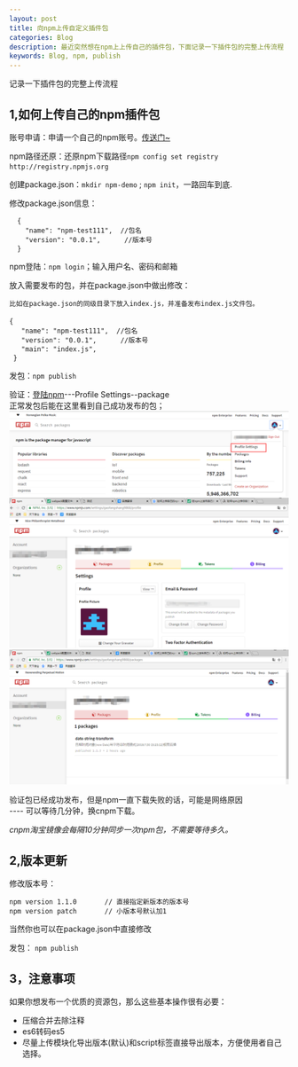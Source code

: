 ```yaml
---
layout: post
title: 向npm上传自定义插件包
categories: Blog
description: 最近突然想在npm上上传自己的插件包，下面记录一下插件包的完整上传流程
keywords: Blog, npm, publish
---
```

记录一下插件包的完整上传流程


1,如何上传自己的npm插件包
----
账号申请：申请一个自己的npm账号。[传送门~](https://www.npmjs.com/signup)     

npm路径还原：还原npm下载路径`npm config set registry http://registry.npmjs.org `   
     
创建package.json：`mkdir npm-demo` ; `npm init`，一路回车到底.

修改package.json信息：  

      {
        "name": "npm-test111",  //包名
        "version": "0.0.1",      //版本号
      }
   
npm登陆：`npm login`；输入用户名、密码和邮箱

放入需要发布的包，并在package.json中做出修改：

    比如在package.json的同级目录下放入index.js，并准备发布index.js文件包。
    
    {
       "name": "npm-test111",  //包名
       "version": "0.0.1",      //版本号
       "main": "index.js",
     }

发包：`npm publish`

验证：[登陆npm](https://www.npmjs.com/login)---Profile Settings--package     
正常发包后能在这里看到自己成功发布的包；
![](../../images/npm/npm-after-login.png)
![](../../images/npm/npm-person.png)
![](../../images/npm/npm-package.png)

验证包已经成功发布，但是npm一直下载失败的话，可能是网络原因         
    ---- 可以等待几分钟，换cnpm下载。     
    
*cnpm淘宝镜像会每隔10分钟同步一次npm包，不需要等待多久。*


2,版本更新
-----
修改版本号： 

    npm version 1.1.0       // 直接指定新版本的版本号
    npm version patch       // 小版本号默认加1
    
 当然你也可以在package.json中直接修改
 
 发包： `npm publish`


3，注意事项
----
如果你想发布一个优质的资源包，那么这些基本操作很有必要：
* 压缩合并去除注释
* es6转码es5
* 尽量上传模块化导出版本(默认)和script标签直接导出版本，方便使用者自己选择。





